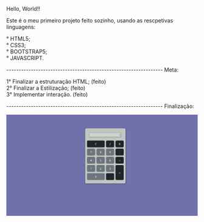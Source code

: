 Hello, World!!

Este é o meu primeiro projeto feito sozinho, usando as rescpetivas linguagens:

° HTML5; <br>
° CSS3; <br>
° BOOTSTRAP5; <br>
° JAVASCRIPT.

---------------------------------------------------------------- Meta: 


1° Finalizar a estruturação HTML; (feito) <br>
2° Finalizar a Estilização; (feito) <br>
3° Implementar interação. (feito)<br>

---------------------------------------------------------------- Finalização: <br>

<img src="./Imagens/Projeto - Calculadora.png">
